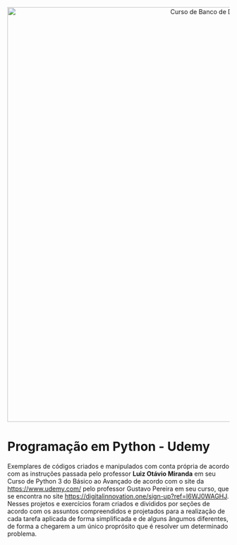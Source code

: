 <p align="center">
  <img src="https://user-images.githubusercontent.com/17755195/128422218-8bb6e95c-b5ac-441c-ae8b-56744d565d57.jpg" width="940" title="Curso de Banco de Dados e SQL">  
</p>

# Programação em Python - Udemy

  Exemplares de códigos criados e manipulados com conta própria de acordo com as instruções passada pelo professor **Luiz Otávio Miranda** em seu Curso de Python 3 do Básico ao Avançado de acordo com o site da https://www.udemy.com/ pelo professor Gustavo Pereira em seu curso, que se encontra no site https://digitalinnovation.one/sign-up?ref=I6WJ0WAGHJ. 
  Nesses projetos e exercícios foram criados e divididos por seções de acordo com os assuntos compreendidos e projetados para a realização de cada tarefa aplicada de forma simplificada e de alguns ângumos diferentes, de forma a chegarem a um único proprósito que é resolver um determinado problema.
